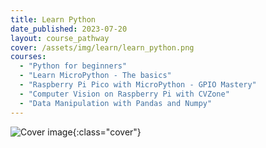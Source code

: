 ```yaml
---
title: Learn Python
date_published: 2023-07-20
layout: course_pathway
cover: /assets/img/learn/learn_python.png
courses:
  - "Python for beginners"
  - "Learn MicroPython - The basics"
  - "Raspberry Pi Pico with MicroPython - GPIO Mastery"
  - "Computer Vision on Raspberry Pi with CVZone"
  - "Data Manipulation with Pandas and Numpy"
---
```


![Cover image]({{page.cover}}){:class="cover"}
